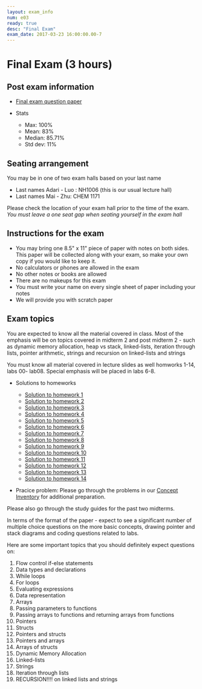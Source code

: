 ```yaml
---
layout: exam_info
num: e03
ready: true
desc: "Final Exam"
exam_date: 2017-03-23 16:00:00.00-7
---
```



# Final Exam (3 hours)

## Post exam information

* [Final exam question paper](https://docs.google.com/document/d/1aR_5K-wP1mwCV1bLkMbH67Qg_HjK94uZPkaAeUwngE8/edit?usp=sharing)

* Stats
    * Max: 100%
    * Mean: 83%
    * Median: 85.71%
    * Std dev: 11%

## Seating arrangement
You may be in one of two exam halls based on your last name

* Last names Adari - Luo : NH1006 (this is our usual lecture hall)
* Last names Mai - Zhu: CHEM 1171 

Please check the location of your exam hall prior to the time of the exam.
*You must leave a one seat gap when seating yourself in the exam hall*

## Instructions for the exam

* You may bring one 8.5" x 11" piece of paper with notes on both sides. This paper will be collected along with your exam, so make your own copy if you would like to keep it.
* No calculators or phones are allowed in the exam 
* No other notes or books are allowed
* There are no makeups for this exam 
* You must write your name on every single sheet of paper including your notes
* We will provide you with scratch paper

## Exam topics

You are expected to know all the material covered in class. Most of the emphasis will be on topics covered in midterm 2 and post midterm 2 - such as dynamic memory allocation, heap vs stack, linked-lists, iteration through lists, pointer arithmetic, strings and recursion on linked-lists and strings

You must know all material covered in lecture slides as well homworks 1-14, labs 00- lab08. Special emphasis will be placed in labs 6-8. 


* Solutions to homeworks
    * [Solution to homework 1](https://drive.google.com/file/d/0B5Jqvw9hXdozMWxLNmgtSnZGb3c/view?usp=sharing)
    * [Solution to homework 2](https://drive.google.com/file/d/0B5Jqvw9hXdozYlhiMU5fdGdlQ2s/view?usp=sharing)
    * [Solution to homework 3](https://drive.google.com/file/d/0B5Jqvw9hXdozNjBtWmlFYkprcm8/view?usp=sharing)
    * [Solution to homework 4](https://drive.google.com/file/d/0B5Jqvw9hXdozSXY4NVlSZ0tWeEU/view?usp=sharing)
    * [Solution to homework 5](https://drive.google.com/file/d/0B5Jqvw9hXdozUktFaHpWNTY4cWc/view?usp=sharing)
    * [Solution to homework 6](https://drive.google.com/file/d/0B5Jqvw9hXdozODYyUE5NTEM1VGM/view?usp=sharing)
    * [Solution to homework 7](https://drive.google.com/file/d/0B5Jqvw9hXdozN0JoYzlGSTBJZDQ/view?usp=sharing)
    * [Solution to homework 8](https://drive.google.com/file/d/0B5Jqvw9hXdozQTJuLU1aTVFFTnc/view?usp=sharing)
    * [Solution to homework 9](https://drive.google.com/file/d/0B5Jqvw9hXdozOVliOUlvTnppSjg/view?usp=sharing)
    * [Solution to homework 10](https://drive.google.com/file/d/0B5Jqvw9hXdozOWc5VEZGalE4VGs/view?usp=sharing)
    * [Solution to homework 11](https://drive.google.com/file/d/0B5Jqvw9hXdozN3JJU2JMblZ5ajA/view?usp=sharing)
    * [Solution to homework 12](https://drive.google.com/file/d/0B5Jqvw9hXdozUDR6UUlJMmZhQmM/view?usp=sharing)
    * [Solution to homework 13](https://drive.google.com/open?id=0B5Jqvw9hXdozcFpkSDYySHhWM0k)
    * [Solution to homework 14](https://drive.google.com/open?id=0B5Jqvw9hXdozbFNyZk16VWJvRWs)

* Pracice problem: Please go through the problems in our [Concept Inventory](https://drive.google.com/drive/folders/0B1z9k2M7uTvJaE9rR0F0OVV5ZWs?usp=sharing) for additional preparation. 

Please also go through the study guides for the past two midterms.

In terms of the format of the paper - expect to see a significant number of multiple choice questions on the more basic concepts, drawing pointer and stack diagrams and coding questions related to labs.

Here are some important topics that you should definitely expect questions on:

1. Flow control if-else statements
2. Data types and declarations
3. While loops
4. For loops
5. Evaluating expressions
6. Data representation
7. Arrays
8. Passing parameters to functions
9. Passing arrays to functions and returning arrays from functions
10. Pointers
11. Structs
12. Pointers and structs
13. Pointers and arrays
14. Arrays of structs
15. Dynamic Memory Allocation
16. Linked-lists
17. Strings
18. Iteration through lists
19. RECURSION!!!! on linked lists and strings
